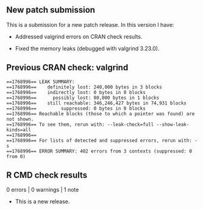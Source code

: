 ## New patch submission
This is a submission for a new patch release. In this version I have:

* Addressed valgrind errors on CRAN check results.

* Fixed the memory leaks (debugged with valgrind 3.23.0).

## Previous CRAN check: valgrind

```
==1768996== LEAK SUMMARY:
==1768996==    definitely lost: 240,000 bytes in 3 blocks
==1768996==    indirectly lost: 0 bytes in 0 blocks
==1768996==      possibly lost: 80,000 bytes in 1 blocks
==1768996==    still reachable: 346,246,427 bytes in 74,931 blocks
==1768996==         suppressed: 0 bytes in 0 blocks
==1768996== Reachable blocks (those to which a pointer was found) are not shown.
==1768996== To see them, rerun with: --leak-check=full --show-leak-kinds=all
==1768996== 
==1768996== For lists of detected and suppressed errors, rerun with: -s
==1768996== ERROR SUMMARY: 402 errors from 3 contexts (suppressed: 0 from 0)
```

## R CMD check results

0 errors | 0 warnings | 1 note

* This is a new release.
